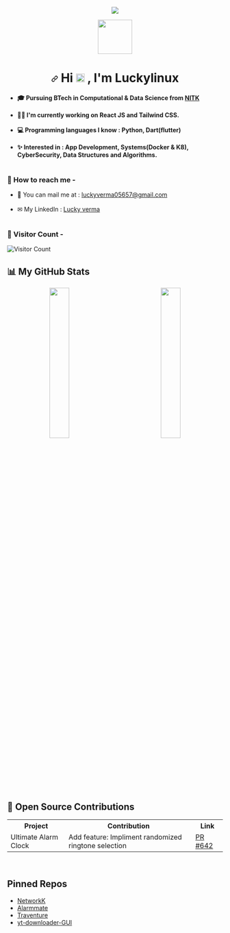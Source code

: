 <p align="center"<a href="https://en.wikipedia.org/wiki/india"><img src="https://img.shields.io/badge/FROM-INDIA-green?colorA=%23FF9933&amp;colorB=%23138808&amp;style=for-the-badge"></img></a></p>
<p align="center"<a href="https://nitk.ac.in"><img width="80px" src="https://encrypted-tbn0.gstatic.com/images?q=tbn:ANd9GcSx_K2RoLz2NXai1c2jlx-cmzKWh3ghZP2_Ag&s"></img></a></p>
<h1 align="center">
<a id="user-content-hi--im-kali--the-hacker" class="anchor" aria-hidden="true" href="#hi--im-kali--the-hacker"><svg class="octicon octicon-link" viewBox="0 0 16 16" version="1.1" width="16" height="16" aria-hidden="true"><path fill-rule="evenodd" d="M7.775 3.275a.75.75 0 001.06 1.06l1.25-1.25a2 2 0 112.83 2.83l-2.5 2.5a2 2 0 01-2.83 0 .75.75 0 00-1.06 1.06 3.5 3.5 0 004.95 0l2.5-2.5a3.5 3.5 0 00-4.95-4.95l-1.25 1.25zm-4.69 9.64a2 2 0 010-2.83l2.5-2.5a2 2 0 012.83 0 .75.75 0 001.06-1.06 3.5 3.5 0 00-4.95 0l-2.5 2.5a3.5 3.5 0 004.95 4.95l1.25-1.25a.75.75 0 00-1.06-1.06l-1.25 1.25a2 2 0 01-2.83 0z"></path></svg></a>
Hi 
<g-emoji class="g-emoji" alias="wave" fallback-src="https://github.githubassets.com/images/icons/emoji/unicode/1f44b.png"><img class="emoji" alt="wave" height="20" width="20" src="https://github.githubassets.com/images/icons/emoji/unicode/1f44b.png"></g-emoji>
, I'm Luckylinux
</h1>

<h4>
  <ul>
    <li>
      🎓 Pursuing BTech in Computational & Data Science from <a href="https://www.nitk.ac.in" target="_blank" rel="noopener noreferrer">NITK</a><br><br>
    </li>
    <li>
      👨‍💻 I'm currently working on <strong>React JS</strong> and <strong>Tailwind CSS</strong>.<br><br>
    </li>
    <li>
      💻 Programming languages I know : Python, Dart(flutter)<br><br>
    </li>
    <li>
      ✨ Interested in : App Development, Systems(Docker & K8), CyberSecurity, Data Structures and Algorithms.<br><br>
    </li>
  </ul>
 </h4> 
  <h3>📮 How to reach me -</h3>
  <ul>
    <li>
      📧 You can mail me at : <a href="mailto:luckyverma05657@gmail.com" target="_blank" rel="noopener noreferrer">luckyverma05657@gmail.com</a><br><br>
    </li>
    <li>
      ✉ My LinkedIn : <a href="https://www.linkedin.com/in/luckylinux" target="_blank" rel="noopener noreferrer">Lucky verma</a><br><br>
     </li>
  </ul>
  
<h3>👀 Visitor Count - </h3>
  
![Visitor Count](https://profile-counter.glitch.me/luckyverma-sudo/count.svg)


<h2>📊 My GitHub Stats</h2>

<p align="center">
  <img src="https://github-readme-stats.vercel.app/api/top-langs/?username=KALI-THE-HACKER&langs_count=5&theme=tokyonight" width="30%"/>
  <img src="https://via.placeholder.com/60x0" width="20%" height="1px" />
  <img src="https://github-readme-stats.vercel.app/api/?username=KALI-THE-HACKER&count_private=true&theme=tokyonight&showicons=true" width="30%"/>
</p>




<h2>🌟 Open Source Contributions</h2>

<table width="100%">
  <tr>
    <th>Project</th>
    <th>Contribution</th>
    <th>Link</th>
  </tr>
  <tr>
    <td>Ultimate Alarm Clock</td>
    <td>Add feature: Impliment randomized ringtone selection</td>
    <td><a href="https://github.com/CCExtractor/ultimate_alarm_clock/pull/642">PR #642</a></td>
  </tr>
</table>
<br>
<h2>Pinned Repos</h2>
<ul>
  <li>
    <a href="https://github.com/KALI-THE-HACKER/NetworkK">NetworkK</a>
  </li>
  <li>
    <a href="https://github.com/KALI-THE-HACKER/Alarmmate">Alarmmate</a>
  </li>
  <li>
    <a href="https://github.com/KALI-THE-HACKER/Traventure">Traventure</a>
  </li>
  <li>
    <a href="https://github.com/KALI-THE-HACKER/yt-downloader-GUI">yt-downloader-GUI</a>
  </li>
  </ul>
  
  <h2 align="center"></h2>

